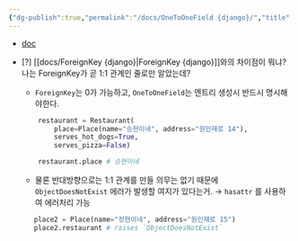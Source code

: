 ```yaml
---
{"dg-publish":true,"permalink":"/docs/OneToOneField {django}/","title":"OneToOneField {django}"}
---
```


- [doc](https://docs.djangoproject.com/en/4.2/topics/db/examples/one_to_one/)
- [?] [[docs/ForeignKey {django}\|ForeignKey {django}]]와의 차이점이 뭐냐? 나는 ForeignKey가 곧 1:1 관계인 줄로만 알았는데?
	- `ForeignKey`는 0가 가능하고, `OneToOneField`는 엔트리 생성시 반드시 명시해야한다.

	```python
		restaurant = Restaurant(
			place=Place(name="승현이네", address="원인재로 14"), 
			serves_hot_dogs=True, 
			serves_pizza=False)

		restaurant.place # 승현이네
	```

	- 물론 반대방향으로는 1:1 관계를 만들 의무는 없기 때문에 `ObjectDoesNotExist` 에러가 발생할 여지가 있다는거. → `hasattr` 를 사용하여 에러처리 가능

	 ```python
		place2 = Place(name="정현이네", address="원인재로 15")
		place2.restaurant # raises `ObjectDoesNotExist`
	```

